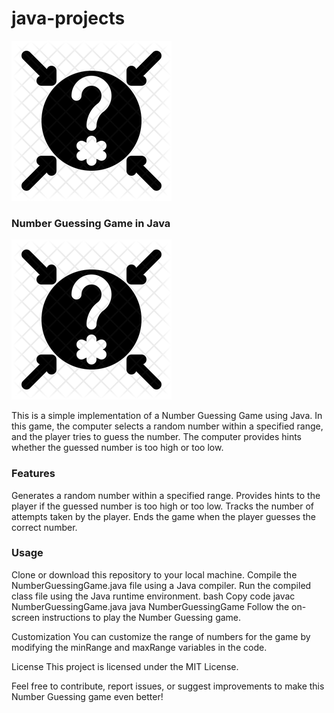 # java-projects

![Number Guessing Game](guessinggame.png)
### Number Guessing Game in Java

![Number Guessing Game](guessinggame.png)

This is a simple implementation of a Number Guessing Game using Java. In this game, the computer selects a random number within a specified range, and the player tries to guess the number. The computer provides hints whether the guessed number is too high or too low.

### Features
Generates a random number within a specified range.
Provides hints to the player if the guessed number is too high or too low.
Tracks the number of attempts taken by the player.
Ends the game when the player guesses the correct number.
### Usage
Clone or download this repository to your local machine.
Compile the NumberGuessingGame.java file using a Java compiler.
Run the compiled class file using the Java runtime environment.
bash
Copy code
javac NumberGuessingGame.java
java NumberGuessingGame
Follow the on-screen instructions to play the Number Guessing game.

Customization
You can customize the range of numbers for the game by modifying the minRange and maxRange variables in the code.

License
This project is licensed under the MIT License.

Feel free to contribute, report issues, or suggest improvements to make this Number Guessing game even better!
